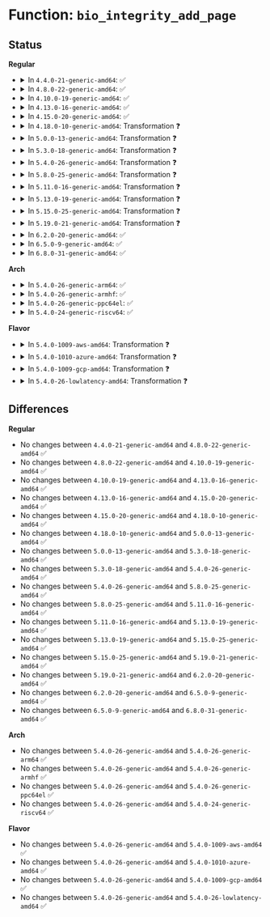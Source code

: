 # Function: <code>bio_integrity_add_page</code>

## Status
<b>Regular</b>
<ul>
<li>
<details>
<summary>In <code>4.4.0-21-generic-amd64</code>: ✅</summary>

```c
int bio_integrity_add_page(struct bio * bio, struct page * page, unsigned int len, unsigned int offset)
```

```json
{
  "name": "bio_integrity_add_page",
  "collision_type": "Unique Global",
  "inline_type": "No",
  "funcs": [
    {
      "addr": 18446744071582937536,
      "name": "bio_integrity_add_page",
      "external": true,
      "loc": "block/bio-integrity.c:135",
      "file": "block/bio-integrity.c",
      "inline": "seen, unknown",
      "caller_inline": [],
      "caller_func": [
        "block/bio-integrity.c:bio_integrity_prep"
      ]
    }
  ],
  "symbols": [
    {
      "addr": 18446744071582937536,
      "name": "bio_integrity_add_page",
      "section": ".text",
      "bind": "STB_GLOBAL",
      "size": 156
    }
  ]
}
```
</details>
</li>
<li>
<details>
<summary>In <code>4.8.0-22-generic-amd64</code>: ✅</summary>

```c
int bio_integrity_add_page(struct bio * bio, struct page * page, unsigned int len, unsigned int offset)
```

```json
{
  "name": "bio_integrity_add_page",
  "collision_type": "Unique Global",
  "inline_type": "No",
  "funcs": [
    {
      "addr": 18446744071583224896,
      "name": "bio_integrity_add_page",
      "external": true,
      "loc": "block/bio-integrity.c:135",
      "file": "block/bio-integrity.c",
      "inline": "seen, unknown",
      "caller_inline": [],
      "caller_func": [
        "block/bio-integrity.c:bio_integrity_prep"
      ]
    }
  ],
  "symbols": [
    {
      "addr": 18446744071583224896,
      "name": "bio_integrity_add_page",
      "section": ".text",
      "bind": "STB_GLOBAL",
      "size": 156
    }
  ]
}
```
</details>
</li>
<li>
<details>
<summary>In <code>4.10.0-19-generic-amd64</code>: ✅</summary>

```c
int bio_integrity_add_page(struct bio * bio, struct page * page, unsigned int len, unsigned int offset)
```

```json
{
  "name": "bio_integrity_add_page",
  "collision_type": "Unique Global",
  "inline_type": "No",
  "funcs": [
    {
      "addr": 18446744071583330848,
      "name": "bio_integrity_add_page",
      "external": true,
      "loc": "block/bio-integrity.c:135",
      "file": "block/bio-integrity.c",
      "inline": "seen, unknown",
      "caller_inline": [],
      "caller_func": [
        "block/bio-integrity.c:bio_integrity_prep"
      ]
    }
  ],
  "symbols": [
    {
      "addr": 18446744071583330848,
      "name": "bio_integrity_add_page",
      "section": ".text",
      "bind": "STB_GLOBAL",
      "size": 156
    }
  ]
}
```
</details>
</li>
<li>
<details>
<summary>In <code>4.13.0-16-generic-amd64</code>: ✅</summary>

```c
int bio_integrity_add_page(struct bio * bio, struct page * page, unsigned int len, unsigned int offset)
```

```json
{
  "name": "bio_integrity_add_page",
  "collision_type": "Unique Global",
  "inline_type": "No",
  "funcs": [
    {
      "addr": 18446744071583389280,
      "name": "bio_integrity_add_page",
      "external": true,
      "loc": "block/bio-integrity.c:135",
      "file": "block/bio-integrity.c",
      "inline": "seen, unknown",
      "caller_inline": [],
      "caller_func": [
        "block/bio-integrity.c:bio_integrity_prep"
      ]
    }
  ],
  "symbols": [
    {
      "addr": 18446744071583389280,
      "name": "bio_integrity_add_page",
      "section": ".text",
      "bind": "STB_GLOBAL",
      "size": 156
    }
  ]
}
```
</details>
</li>
<li>
<details>
<summary>In <code>4.15.0-20-generic-amd64</code>: ✅</summary>

```c
int bio_integrity_add_page(struct bio * bio, struct page * page, unsigned int len, unsigned int offset)
```

```json
{
  "name": "bio_integrity_add_page",
  "collision_type": "Unique Global",
  "inline_type": "No",
  "funcs": [
    {
      "addr": 18446744071583568608,
      "name": "bio_integrity_add_page",
      "external": true,
      "loc": "block/bio-integrity.c:135",
      "file": "block/bio-integrity.c",
      "inline": "seen, unknown",
      "caller_inline": [],
      "caller_func": [
        "block/bio-integrity.c:bio_integrity_prep"
      ]
    }
  ],
  "symbols": [
    {
      "addr": 18446744071583568608,
      "name": "bio_integrity_add_page",
      "section": ".text",
      "bind": "STB_GLOBAL",
      "size": 149
    }
  ]
}
```
</details>
</li>
<li>
<details>
<summary>In <code>4.18.0-10-generic-amd64</code>: Transformation ❓</summary>

```c
int bio_integrity_add_page(struct bio * bio, struct page * page, unsigned int len, unsigned int offset)
```

```json
{
  "name": "bio_integrity_add_page",
  "collision_type": "Unique Global",
  "inline_type": "No",
  "funcs": [
    {
      "addr": 0,
      "name": "bio_integrity_add_page",
      "external": true,
      "loc": "block/bio-integrity.c:135",
      "file": "block/bio-integrity.c",
      "inline": "seen, unknown",
      "caller_inline": [],
      "caller_func": [
        "block/bio-integrity.c:bio_integrity_prep"
      ]
    }
  ],
  "symbols": [
    {
      "addr": 18446744071583787148,
      "name": "bio_integrity_add_page.cold.12",
      "section": ".text",
      "bind": "STB_LOCAL",
      "size": 26
    },
    {
      "addr": 18446744071583784704,
      "name": "bio_integrity_add_page",
      "section": ".text",
      "bind": "STB_GLOBAL",
      "size": 130
    }
  ]
}
```
</details>
</li>
<li>
<details>
<summary>In <code>5.0.0-13-generic-amd64</code>: Transformation ❓</summary>

```c
int bio_integrity_add_page(struct bio * bio, struct page * page, unsigned int len, unsigned int offset)
```

```json
{
  "name": "bio_integrity_add_page",
  "collision_type": "Unique Global",
  "inline_type": "No",
  "funcs": [
    {
      "addr": 0,
      "name": "bio_integrity_add_page",
      "external": true,
      "loc": "block/bio-integrity.c:135",
      "file": "block/bio-integrity.c",
      "inline": "seen, unknown",
      "caller_inline": [],
      "caller_func": [
        "block/bio-integrity.c:bio_integrity_prep"
      ]
    }
  ],
  "symbols": [
    {
      "addr": 18446744071583867032,
      "name": "bio_integrity_add_page.cold.12",
      "section": ".text",
      "bind": "STB_LOCAL",
      "size": 26
    },
    {
      "addr": 18446744071583864768,
      "name": "bio_integrity_add_page",
      "section": ".text",
      "bind": "STB_GLOBAL",
      "size": 126
    }
  ]
}
```
</details>
</li>
<li>
<details>
<summary>In <code>5.3.0-18-generic-amd64</code>: Transformation ❓</summary>

```c
int bio_integrity_add_page(struct bio * bio, struct page * page, unsigned int len, unsigned int offset)
```

```json
{
  "name": "bio_integrity_add_page",
  "collision_type": "Unique Global",
  "inline_type": "No",
  "funcs": [
    {
      "addr": 0,
      "name": "bio_integrity_add_page",
      "external": true,
      "loc": "block/bio-integrity.c:120",
      "file": "block/bio-integrity.c",
      "inline": "seen, unknown",
      "caller_inline": [],
      "caller_func": [
        "block/bio-integrity.c:bio_integrity_prep"
      ]
    }
  ],
  "symbols": [
    {
      "addr": 18446744071584057688,
      "name": "bio_integrity_add_page.cold",
      "section": ".text",
      "bind": "STB_LOCAL",
      "size": 27
    },
    {
      "addr": 18446744071584054992,
      "name": "bio_integrity_add_page",
      "section": ".text",
      "bind": "STB_GLOBAL",
      "size": 130
    }
  ]
}
```
</details>
</li>
<li>
<details>
<summary>In <code>5.4.0-26-generic-amd64</code>: Transformation ❓</summary>

```c
int bio_integrity_add_page(struct bio * bio, struct page * page, unsigned int len, unsigned int offset)
```

```json
{
  "name": "bio_integrity_add_page",
  "collision_type": "Unique Global",
  "inline_type": "No",
  "funcs": [
    {
      "addr": 0,
      "name": "bio_integrity_add_page",
      "external": true,
      "loc": "block/bio-integrity.c:120",
      "file": "block/bio-integrity.c",
      "inline": "seen, unknown",
      "caller_inline": [],
      "caller_func": [
        "block/bio-integrity.c:bio_integrity_prep"
      ]
    }
  ],
  "symbols": [
    {
      "addr": 18446744071584180200,
      "name": "bio_integrity_add_page.cold",
      "section": ".text",
      "bind": "STB_LOCAL",
      "size": 27
    },
    {
      "addr": 18446744071584177504,
      "name": "bio_integrity_add_page",
      "section": ".text",
      "bind": "STB_GLOBAL",
      "size": 130
    }
  ]
}
```
</details>
</li>
<li>
<details>
<summary>In <code>5.8.0-25-generic-amd64</code>: Transformation ❓</summary>

```c
int bio_integrity_add_page(struct bio * bio, struct page * page, unsigned int len, unsigned int offset)
```

```json
{
  "name": "bio_integrity_add_page",
  "collision_type": "Unique Global",
  "inline_type": "No",
  "funcs": [
    {
      "addr": 0,
      "name": "bio_integrity_add_page",
      "external": true,
      "loc": "block/bio-integrity.c:129",
      "file": "block/bio-integrity.c",
      "inline": "seen, unknown",
      "caller_inline": [],
      "caller_func": [
        "block/bio-integrity.c:bio_integrity_prep"
      ]
    }
  ],
  "symbols": [
    {
      "addr": 18446744071584575323,
      "name": "bio_integrity_add_page.cold",
      "section": ".text",
      "bind": "STB_LOCAL",
      "size": 27
    },
    {
      "addr": 18446744071584572608,
      "name": "bio_integrity_add_page",
      "section": ".text",
      "bind": "STB_GLOBAL",
      "size": 146
    }
  ]
}
```
</details>
</li>
<li>
<details>
<summary>In <code>5.11.0-16-generic-amd64</code>: Transformation ❓</summary>

```c
int bio_integrity_add_page(struct bio * bio, struct page * page, unsigned int len, unsigned int offset)
```

```json
{
  "name": "bio_integrity_add_page",
  "collision_type": "Unique Global",
  "inline_type": "No",
  "funcs": [
    {
      "addr": 0,
      "name": "bio_integrity_add_page",
      "external": true,
      "loc": "block/bio-integrity.c:129",
      "file": "block/bio-integrity.c",
      "inline": "seen, unknown",
      "caller_inline": [],
      "caller_func": [
        "block/bio-integrity.c:bio_integrity_prep"
      ]
    }
  ],
  "symbols": [
    {
      "addr": 18446744071591378018,
      "name": "bio_integrity_add_page.cold",
      "section": ".text",
      "bind": "STB_LOCAL",
      "size": 27
    },
    {
      "addr": 18446744071584691200,
      "name": "bio_integrity_add_page",
      "section": ".text",
      "bind": "STB_GLOBAL",
      "size": 143
    }
  ]
}
```
</details>
</li>
<li>
<details>
<summary>In <code>5.13.0-19-generic-amd64</code>: Transformation ❓</summary>

```c
int bio_integrity_add_page(struct bio * bio, struct page * page, unsigned int len, unsigned int offset)
```

```json
{
  "name": "bio_integrity_add_page",
  "collision_type": "Unique Global",
  "inline_type": "No",
  "funcs": [
    {
      "addr": 0,
      "name": "bio_integrity_add_page",
      "external": true,
      "loc": "block/bio-integrity.c:124",
      "file": "block/bio-integrity.c",
      "inline": "seen, unknown",
      "caller_inline": [],
      "caller_func": [
        "block/bio-integrity.c:bio_integrity_prep"
      ]
    }
  ],
  "symbols": [
    {
      "addr": 18446744071591320260,
      "name": "bio_integrity_add_page.cold",
      "section": ".text",
      "bind": "STB_LOCAL",
      "size": 27
    },
    {
      "addr": 18446744071584719376,
      "name": "bio_integrity_add_page",
      "section": ".text",
      "bind": "STB_GLOBAL",
      "size": 150
    }
  ]
}
```
</details>
</li>
<li>
<details>
<summary>In <code>5.15.0-25-generic-amd64</code>: Transformation ❓</summary>

```c
int bio_integrity_add_page(struct bio * bio, struct page * page, unsigned int len, unsigned int offset)
```

```json
{
  "name": "bio_integrity_add_page",
  "collision_type": "Unique Global",
  "inline_type": "No",
  "funcs": [
    {
      "addr": 0,
      "name": "bio_integrity_add_page",
      "external": true,
      "loc": "block/bio-integrity.c:123",
      "file": "block/bio-integrity.c",
      "inline": "seen, unknown",
      "caller_inline": [],
      "caller_func": [
        "block/bio-integrity.c:bio_integrity_prep"
      ]
    }
  ],
  "symbols": [
    {
      "addr": 18446744071592320960,
      "name": "bio_integrity_add_page.cold",
      "section": ".text",
      "bind": "STB_LOCAL",
      "size": 27
    },
    {
      "addr": 18446744071585145248,
      "name": "bio_integrity_add_page",
      "section": ".text",
      "bind": "STB_GLOBAL",
      "size": 150
    }
  ]
}
```
</details>
</li>
<li>
<details>
<summary>In <code>5.19.0-21-generic-amd64</code>: Transformation ❓</summary>

```c
int bio_integrity_add_page(struct bio * bio, struct page * page, unsigned int len, unsigned int offset)
```

```json
{
  "name": "bio_integrity_add_page",
  "collision_type": "Unique Global",
  "inline_type": "No",
  "funcs": [
    {
      "addr": 0,
      "name": "bio_integrity_add_page",
      "external": true,
      "loc": "block/bio-integrity.c:123",
      "file": "block/bio-integrity.c",
      "inline": "seen, unknown",
      "caller_inline": [],
      "caller_func": [
        "block/bio-integrity.c:bio_integrity_prep"
      ]
    }
  ],
  "symbols": [
    {
      "addr": 18446744071594105514,
      "name": "bio_integrity_add_page.cold",
      "section": ".text",
      "bind": "STB_LOCAL",
      "size": 24
    },
    {
      "addr": 18446744071585877312,
      "name": "bio_integrity_add_page",
      "section": ".text",
      "bind": "STB_GLOBAL",
      "size": 165
    }
  ]
}
```
</details>
</li>
<li>
<details>
<summary>In <code>6.2.0-20-generic-amd64</code>: ✅</summary>

```c
int bio_integrity_add_page(struct bio * bio, struct page * page, unsigned int len, unsigned int offset)
```

```json
{
  "name": "bio_integrity_add_page",
  "collision_type": "Unique Global",
  "inline_type": "No",
  "funcs": [
    {
      "addr": 18446744071586662432,
      "name": "bio_integrity_add_page",
      "external": true,
      "loc": "block/bio-integrity.c:123",
      "file": "block/bio-integrity.c",
      "inline": "seen, unknown",
      "caller_inline": [],
      "caller_func": [
        "block/bio-integrity.c:bio_integrity_prep"
      ]
    }
  ],
  "symbols": [
    {
      "addr": 18446744071586662432,
      "name": "bio_integrity_add_page",
      "section": ".text",
      "bind": "STB_GLOBAL",
      "size": 184
    }
  ]
}
```
</details>
</li>
<li>
<details>
<summary>In <code>6.5.0-9-generic-amd64</code>: ✅</summary>

```c
int bio_integrity_add_page(struct bio * bio, struct page * page, unsigned int len, unsigned int offset)
```

```json
{
  "name": "bio_integrity_add_page",
  "collision_type": "Unique Global",
  "inline_type": "No",
  "funcs": [
    {
      "addr": 18446744071586923664,
      "name": "bio_integrity_add_page",
      "external": true,
      "loc": "block/bio-integrity.c:123",
      "file": "block/bio-integrity.c",
      "inline": "seen, unknown",
      "caller_inline": [],
      "caller_func": [
        "block/bio-integrity.c:bio_integrity_prep"
      ]
    }
  ],
  "symbols": [
    {
      "addr": 18446744071586923664,
      "name": "bio_integrity_add_page",
      "section": ".text",
      "bind": "STB_GLOBAL",
      "size": 352
    }
  ]
}
```
</details>
</li>
<li>
<details>
<summary>In <code>6.8.0-31-generic-amd64</code>: ✅</summary>

```c
int bio_integrity_add_page(struct bio * bio, struct page * page, unsigned int len, unsigned int offset)
```

```json
{
  "name": "bio_integrity_add_page",
  "collision_type": "Unique Global",
  "inline_type": "No",
  "funcs": [
    {
      "addr": 18446744071587202784,
      "name": "bio_integrity_add_page",
      "external": true,
      "loc": "block/bio-integrity.c:166",
      "file": "block/bio-integrity.c",
      "inline": "seen, unknown",
      "caller_inline": [],
      "caller_func": [
        "block/bio-integrity.c:bio_integrity_prep",
        "block/bio-integrity.c:bio_integrity_copy_user"
      ]
    }
  ],
  "symbols": [
    {
      "addr": 18446744071587202784,
      "name": "bio_integrity_add_page",
      "section": ".text",
      "bind": "STB_GLOBAL",
      "size": 333
    }
  ]
}
```
</details>
</li>
</ul>
<b>Arch</b>
<ul>
<li>
<details>
<summary>In <code>5.4.0-26-generic-arm64</code>: ✅</summary>

```c
int bio_integrity_add_page(struct bio * bio, struct page * page, unsigned int len, unsigned int offset)
```

```json
{
  "name": "bio_integrity_add_page",
  "collision_type": "Unique Global",
  "inline_type": "No",
  "funcs": [
    {
      "addr": 18446603336496041672,
      "name": "bio_integrity_add_page",
      "external": true,
      "loc": "block/bio-integrity.c:120",
      "file": "block/bio-integrity.c",
      "inline": "seen, unknown",
      "caller_inline": [],
      "caller_func": [
        "block/bio-integrity.c:bio_integrity_prep"
      ]
    }
  ],
  "symbols": [
    {
      "addr": 18446603336496041672,
      "name": "bio_integrity_add_page",
      "section": ".text",
      "bind": "STB_GLOBAL",
      "size": 212
    }
  ]
}
```
</details>
</li>
<li>
<details>
<summary>In <code>5.4.0-26-generic-armhf</code>: ✅</summary>

```c
int bio_integrity_add_page(struct bio * bio, struct page * page, unsigned int len, unsigned int offset)
```

```json
{
  "name": "bio_integrity_add_page",
  "collision_type": "Unique Global",
  "inline_type": "No",
  "funcs": [
    {
      "addr": 3229371176,
      "name": "bio_integrity_add_page",
      "external": true,
      "loc": "block/bio-integrity.c:120",
      "file": "block/bio-integrity.c",
      "inline": "seen, unknown",
      "caller_inline": [],
      "caller_func": [
        "block/bio-integrity.c:bio_integrity_prep"
      ]
    }
  ],
  "symbols": [
    {
      "addr": 3229371176,
      "name": "bio_integrity_add_page",
      "section": ".text",
      "bind": "STB_GLOBAL",
      "size": 188
    }
  ]
}
```
</details>
</li>
<li>
<details>
<summary>In <code>5.4.0-26-generic-ppc64el</code>: ✅</summary>

```c
int bio_integrity_add_page(struct bio * bio, struct page * page, unsigned int len, unsigned int offset)
```

```json
{
  "name": "bio_integrity_add_page",
  "collision_type": "Unique Global",
  "inline_type": "No",
  "funcs": [
    {
      "addr": 13835058055290272496,
      "name": "bio_integrity_add_page",
      "external": true,
      "loc": "block/bio-integrity.c:120",
      "file": "block/bio-integrity.c",
      "inline": "seen, unknown",
      "caller_inline": [],
      "caller_func": [
        "block/bio-integrity.c:bio_integrity_prep"
      ]
    }
  ],
  "symbols": [
    {
      "addr": 13835058055290272496,
      "name": "bio_integrity_add_page",
      "section": ".text",
      "bind": "STB_GLOBAL",
      "size": 240
    }
  ]
}
```
</details>
</li>
<li>
<details>
<summary>In <code>5.4.0-24-generic-riscv64</code>: ✅</summary>

```c
int bio_integrity_add_page(struct bio * bio, struct page * page, unsigned int len, unsigned int offset)
```

```json
{
  "name": "bio_integrity_add_page",
  "collision_type": "Unique Global",
  "inline_type": "No",
  "funcs": [
    {
      "addr": 18446743936275119522,
      "name": "bio_integrity_add_page",
      "external": true,
      "loc": "block/bio-integrity.c:120",
      "file": "block/bio-integrity.c",
      "inline": "seen, unknown",
      "caller_inline": [],
      "caller_func": [
        "block/bio-integrity.c:bio_integrity_prep"
      ]
    }
  ],
  "symbols": [
    {
      "addr": 18446743936275119522,
      "name": "bio_integrity_add_page",
      "section": ".text",
      "bind": "STB_GLOBAL",
      "size": 190
    }
  ]
}
```
</details>
</li>
</ul>
<b>Flavor</b>
<ul>
<li>
<details>
<summary>In <code>5.4.0-1009-aws-amd64</code>: Transformation ❓</summary>

```c
int bio_integrity_add_page(struct bio * bio, struct page * page, unsigned int len, unsigned int offset)
```

```json
{
  "name": "bio_integrity_add_page",
  "collision_type": "Unique Global",
  "inline_type": "No",
  "funcs": [
    {
      "addr": 0,
      "name": "bio_integrity_add_page",
      "external": true,
      "loc": "block/bio-integrity.c:120",
      "file": "block/bio-integrity.c",
      "inline": "seen, unknown",
      "caller_inline": [],
      "caller_func": [
        "block/bio-integrity.c:bio_integrity_prep",
        "drivers/nvme/host/core.c:nvme_submit_user_cmd",
        "drivers/nvme/host/core.c:nvme_submit_user_cmd"
      ]
    }
  ],
  "symbols": [
    {
      "addr": 18446744071584148936,
      "name": "bio_integrity_add_page.cold",
      "section": ".text",
      "bind": "STB_LOCAL",
      "size": 27
    },
    {
      "addr": 18446744071584146240,
      "name": "bio_integrity_add_page",
      "section": ".text",
      "bind": "STB_GLOBAL",
      "size": 130
    }
  ]
}
```
</details>
</li>
<li>
<details>
<summary>In <code>5.4.0-1010-azure-amd64</code>: Transformation ❓</summary>

```c
int bio_integrity_add_page(struct bio * bio, struct page * page, unsigned int len, unsigned int offset)
```

```json
{
  "name": "bio_integrity_add_page",
  "collision_type": "Unique Global",
  "inline_type": "No",
  "funcs": [
    {
      "addr": 0,
      "name": "bio_integrity_add_page",
      "external": true,
      "loc": "block/bio-integrity.c:120",
      "file": "block/bio-integrity.c",
      "inline": "seen, unknown",
      "caller_inline": [],
      "caller_func": [
        "block/bio-integrity.c:bio_integrity_prep",
        "drivers/nvme/host/core.c:nvme_submit_user_cmd",
        "drivers/nvme/host/core.c:nvme_submit_user_cmd"
      ]
    }
  ],
  "symbols": [
    {
      "addr": 18446744071584084472,
      "name": "bio_integrity_add_page.cold",
      "section": ".text",
      "bind": "STB_LOCAL",
      "size": 27
    },
    {
      "addr": 18446744071584081776,
      "name": "bio_integrity_add_page",
      "section": ".text",
      "bind": "STB_GLOBAL",
      "size": 130
    }
  ]
}
```
</details>
</li>
<li>
<details>
<summary>In <code>5.4.0-1009-gcp-amd64</code>: Transformation ❓</summary>

```c
int bio_integrity_add_page(struct bio * bio, struct page * page, unsigned int len, unsigned int offset)
```

```json
{
  "name": "bio_integrity_add_page",
  "collision_type": "Unique Global",
  "inline_type": "No",
  "funcs": [
    {
      "addr": 0,
      "name": "bio_integrity_add_page",
      "external": true,
      "loc": "block/bio-integrity.c:120",
      "file": "block/bio-integrity.c",
      "inline": "seen, unknown",
      "caller_inline": [],
      "caller_func": [
        "block/bio-integrity.c:bio_integrity_prep"
      ]
    }
  ],
  "symbols": [
    {
      "addr": 18446744071584132696,
      "name": "bio_integrity_add_page.cold",
      "section": ".text",
      "bind": "STB_LOCAL",
      "size": 27
    },
    {
      "addr": 18446744071584130000,
      "name": "bio_integrity_add_page",
      "section": ".text",
      "bind": "STB_GLOBAL",
      "size": 130
    }
  ]
}
```
</details>
</li>
<li>
<details>
<summary>In <code>5.4.0-26-lowlatency-amd64</code>: Transformation ❓</summary>

```c
int bio_integrity_add_page(struct bio * bio, struct page * page, unsigned int len, unsigned int offset)
```

```json
{
  "name": "bio_integrity_add_page",
  "collision_type": "Unique Global",
  "inline_type": "No",
  "funcs": [
    {
      "addr": 0,
      "name": "bio_integrity_add_page",
      "external": true,
      "loc": "block/bio-integrity.c:120",
      "file": "block/bio-integrity.c",
      "inline": "seen, unknown",
      "caller_inline": [],
      "caller_func": [
        "block/bio-integrity.c:bio_integrity_prep"
      ]
    }
  ],
  "symbols": [
    {
      "addr": 18446744071584236792,
      "name": "bio_integrity_add_page.cold",
      "section": ".text",
      "bind": "STB_LOCAL",
      "size": 27
    },
    {
      "addr": 18446744071584234048,
      "name": "bio_integrity_add_page",
      "section": ".text",
      "bind": "STB_GLOBAL",
      "size": 130
    }
  ]
}
```
</details>
</li>
</ul>

## Differences
<b>Regular</b>
<ul>
<li>
No changes between <code>4.4.0-21-generic-amd64</code> and <code>4.8.0-22-generic-amd64</code> ✅
</li>
<li>
No changes between <code>4.8.0-22-generic-amd64</code> and <code>4.10.0-19-generic-amd64</code> ✅
</li>
<li>
No changes between <code>4.10.0-19-generic-amd64</code> and <code>4.13.0-16-generic-amd64</code> ✅
</li>
<li>
No changes between <code>4.13.0-16-generic-amd64</code> and <code>4.15.0-20-generic-amd64</code> ✅
</li>
<li>
No changes between <code>4.15.0-20-generic-amd64</code> and <code>4.18.0-10-generic-amd64</code> ✅
</li>
<li>
No changes between <code>4.18.0-10-generic-amd64</code> and <code>5.0.0-13-generic-amd64</code> ✅
</li>
<li>
No changes between <code>5.0.0-13-generic-amd64</code> and <code>5.3.0-18-generic-amd64</code> ✅
</li>
<li>
No changes between <code>5.3.0-18-generic-amd64</code> and <code>5.4.0-26-generic-amd64</code> ✅
</li>
<li>
No changes between <code>5.4.0-26-generic-amd64</code> and <code>5.8.0-25-generic-amd64</code> ✅
</li>
<li>
No changes between <code>5.8.0-25-generic-amd64</code> and <code>5.11.0-16-generic-amd64</code> ✅
</li>
<li>
No changes between <code>5.11.0-16-generic-amd64</code> and <code>5.13.0-19-generic-amd64</code> ✅
</li>
<li>
No changes between <code>5.13.0-19-generic-amd64</code> and <code>5.15.0-25-generic-amd64</code> ✅
</li>
<li>
No changes between <code>5.15.0-25-generic-amd64</code> and <code>5.19.0-21-generic-amd64</code> ✅
</li>
<li>
No changes between <code>5.19.0-21-generic-amd64</code> and <code>6.2.0-20-generic-amd64</code> ✅
</li>
<li>
No changes between <code>6.2.0-20-generic-amd64</code> and <code>6.5.0-9-generic-amd64</code> ✅
</li>
<li>
No changes between <code>6.5.0-9-generic-amd64</code> and <code>6.8.0-31-generic-amd64</code> ✅
</li>
</ul>
<b>Arch</b>
<ul>
<li>
No changes between <code>5.4.0-26-generic-amd64</code> and <code>5.4.0-26-generic-arm64</code> ✅
</li>
<li>
No changes between <code>5.4.0-26-generic-amd64</code> and <code>5.4.0-26-generic-armhf</code> ✅
</li>
<li>
No changes between <code>5.4.0-26-generic-amd64</code> and <code>5.4.0-26-generic-ppc64el</code> ✅
</li>
<li>
No changes between <code>5.4.0-26-generic-amd64</code> and <code>5.4.0-24-generic-riscv64</code> ✅
</li>
</ul>
<b>Flavor</b>
<ul>
<li>
No changes between <code>5.4.0-26-generic-amd64</code> and <code>5.4.0-1009-aws-amd64</code> ✅
</li>
<li>
No changes between <code>5.4.0-26-generic-amd64</code> and <code>5.4.0-1010-azure-amd64</code> ✅
</li>
<li>
No changes between <code>5.4.0-26-generic-amd64</code> and <code>5.4.0-1009-gcp-amd64</code> ✅
</li>
<li>
No changes between <code>5.4.0-26-generic-amd64</code> and <code>5.4.0-26-lowlatency-amd64</code> ✅
</li>
</ul>
